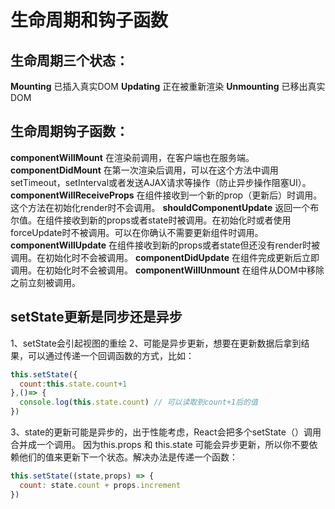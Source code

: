 # 生命周期和钩子函数

## 生命周期三个状态：
**Mounting**    已插入真实DOM
**Updating**    正在被重新渲染
**Unmounting**  已移出真实DOM


## 生命周期钩子函数：
**componentWillMount**  在渲染前调用，在客户端也在服务端。
**componentDidMount**   在第一次渲染后调用，可以在这个方法中调用setTimeout，setInterval或者发送AJAX请求等操作（防止异步操作阻塞UI）。
**componentWillReceiveProps**  在组件接收到一个新的prop（更新后）时调用。这个方法在初始化render时不会调用。
**shouldComponentUpdate**  返回一个布尔值。在组件接收到新的props或者state时被调用。在初始化时或者使用forceUpdate时不被调用。可以在你确认不需要更新组件时调用。
**componentWillUpdate**  在组件接收到新的props或者state但还没有render时被调用。在初始化时不会被调用。
**componentDidUpdate**  在组件完成更新后立即调用。在初始化时不会被调用。
**componentWillUnmount** 在组件从DOM中移除之前立刻被调用。

## setState更新是同步还是异步
1、setState会引起视图的重绘
2、可能是异步更新，想要在更新数据后拿到结果，可以通过传递一个回调函数的方式，比如：
```js
this.setState({
  count:this.state.count+1
},()=> {
  console.log(this.state.count) // 可以读取到count+1后的值
})
```
3、state的更新可能是异步的，出于性能考虑，React会把多个setState（）调用合并成一个调用。
因为this.props 和 this.state 可能会异步更新，所以你不要依赖他们的值来更新下一个状态。解决办法是传递一个函数：
```js
this.setState((state,props) => {
  count: state.count + props.increment
})
```